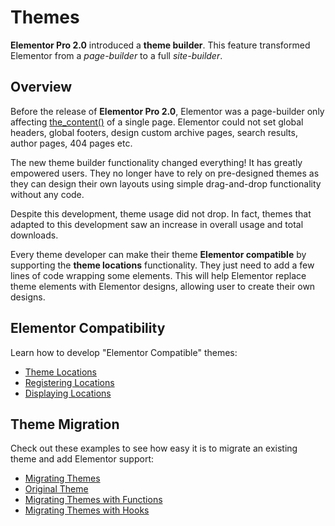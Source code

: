 # Themes

<Badge type="tip" vertical="top" text="Elementor Pro" /> <Badge type="warning" vertical="top" text="Intermediate" />

**Elementor Pro 2.0** introduced a **theme builder**. This feature transformed Elementor from a *page-builder* to a full *site-builder*.

## Overview

Before the release of **Elementor Pro 2.0**, Elementor was a page-builder only affecting [the_content()](https://developer.wordpress.org/reference/functions/the_content/) of a single page. Elementor could not set global headers, global footers, design custom archive pages, search results, author pages, 404 pages etc.

The new theme builder functionality changed everything! It has greatly empowered users. They no longer have to rely on pre-designed themes as they can design their own layouts using simple drag-and-drop functionality without any code.

Despite this development, theme usage did not drop. In fact, themes that adapted to this development saw an increase in overall usage and total downloads.

Every theme developer can make their theme **Elementor compatible** by supporting the **theme locations** functionality. They just need to add a few lines of code wrapping some elements. This will help Elementor replace theme elements with Elementor designs, allowing user to create their own designs.

## Elementor Compatibility

Learn how to develop "Elementor Compatible" themes:

* [Theme Locations](./theme-locations)
* [Registering Locations](./registering-locations)
* [Displaying Locations](./displaying-locations)

## Theme Migration

Check out these examples to see how easy it is to migrate an existing theme and add Elementor support:

* [Migrating Themes](./migrating-themes)
* [Original Theme](./original-theme)
* [Migrating Themes with Functions](./migrating-themes-with-functions)
* [Migrating Themes with Hooks](./migrating-themes-with-hooks)
